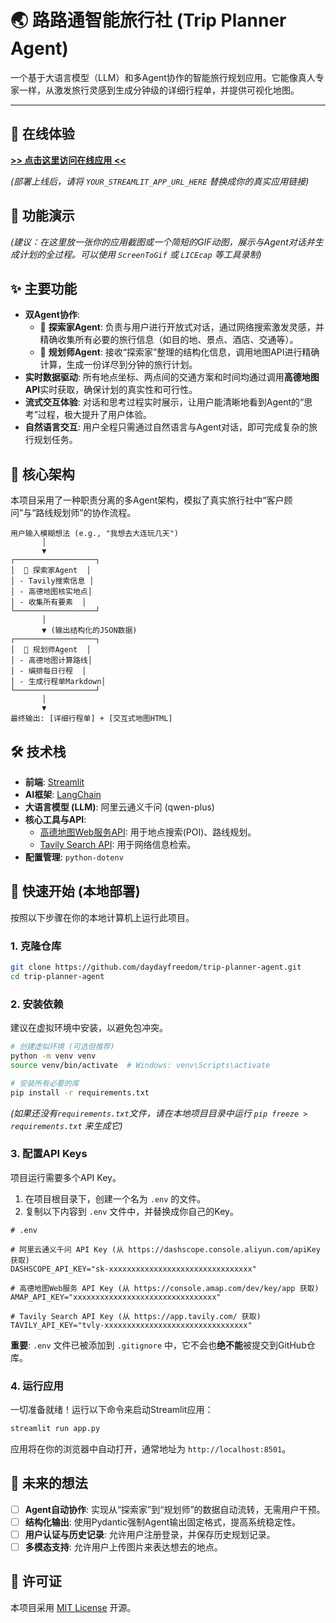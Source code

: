# 🌏 路路通智能旅行社 (Trip Planner Agent)

一个基于大语言模型（LLM）和多Agent协作的智能旅行规划应用。它能像真人专家一样，从激发旅行灵感到生成分钟级的详细行程单，并提供可视化地图。

---

## 🔗 在线体验

**[>> 点击这里访问在线应用 <<](https://YOUR_STREAMLIT_APP_URL_HERE)**

*(部署上线后，请将 `YOUR_STREAMLIT_APP_URL_HERE` 替换成你的真实应用链接)*

## 📸 功能演示

*(建议：在这里放一张你的应用截图或一个简短的GIF动图，展示与Agent对话并生成计划的全过程。可以使用 `ScreenToGif` 或 `LICEcap` 等工具录制)*

## ✨ 主要功能

-   **双Agent协作**:
    -   🧭 **探索家Agent**: 负责与用户进行开放式对话，通过网络搜索激发灵感，并精确收集所有必要的旅行信息（如目的地、景点、酒店、交通等）。
    -   📅 **规划师Agent**: 接收“探索家”整理的结构化信息，调用地图API进行精确计算，生成一份详尽到分钟的旅行计划。
-   **实时数据驱动**: 所有地点坐标、两点间的交通方案和时间均通过调用**高德地图API**实时获取，确保计划的真实性和可行性。
-   **流式交互体验**: 对话和思考过程实时展示，让用户能清晰地看到Agent的“思考”过程，极大提升了用户体验。
-   **自然语言交互**: 用户全程只需通过自然语言与Agent对话，即可完成复杂的旅行规划任务。

## 🤖 核心架构

本项目采用了一种职责分离的多Agent架构，模拟了真实旅行社中“客户顾问”与“路线规划师”的协作流程。

```
用户输入模糊想法 (e.g., "我想去大连玩几天")
       │
       ▼
┌──────────────────┐
│  🧭 探索家Agent  │
│ - Tavily搜索信息 │
│ - 高德地图核实地点│
│ - 收集所有要素  │
└──────────────────┘
       │
       ▼ (输出结构化的JSON数据)
┌──────────────────┐
│  📅 规划师Agent  │
│ - 高德地图计算路线│
│ - 编排每日行程  │
│ - 生成行程单Markdown│
└──────────────────┘
       │
       ▼
最终输出: [详细行程单] + [交互式地图HTML]
```

## 🛠️ 技术栈

-   **前端**: [Streamlit](https://streamlit.io/)
-   **AI框架**: [LangChain](https://www.langchain.com/)
-   **大语言模型 (LLM)**: 阿里云通义千问 (qwen-plus)
-   **核心工具与API**:
    -   [高德地图Web服务API](https://lbs.amap.com/): 用于地点搜索(POI)、路线规划。
    -   [Tavily Search API](https://tavily.com/): 用于网络信息检索。
-   **配置管理**: `python-dotenv`

## 🚀 快速开始 (本地部署)

按照以下步骤在你的本地计算机上运行此项目。

### 1. 克隆仓库

```bash
git clone https://github.com/daydayfreedom/trip-planner-agent.git
cd trip-planner-agent
```

### 2. 安装依赖

建议在虚拟环境中安装，以避免包冲突。

```bash
# 创建虚拟环境 (可选但推荐)
python -m venv venv
source venv/bin/activate  # Windows: venv\Scripts\activate

# 安装所有必要的库
pip install -r requirements.txt
```

*(如果还没有`requirements.txt`文件，请在本地项目目录中运行 `pip freeze > requirements.txt` 来生成它)*

### 3. 配置API Keys

项目运行需要多个API Key。

1.  在项目根目录下，创建一个名为 `.env` 的文件。
2.  复制以下内容到 `.env` 文件中，并替换成你自己的Key。

```env
# .env

# 阿里云通义千问 API Key (从 https://dashscope.console.aliyun.com/apiKey 获取)
DASHSCOPE_API_KEY="sk-xxxxxxxxxxxxxxxxxxxxxxxxxxxxxxxx"

# 高德地图Web服务 API Key (从 https://console.amap.com/dev/key/app 获取)
AMAP_API_KEY="xxxxxxxxxxxxxxxxxxxxxxxxxxxxxxxx"

# Tavily Search API Key (从 https://app.tavily.com/ 获取)
TAVILY_API_KEY="tvly-xxxxxxxxxxxxxxxxxxxxxxxxxxxxxxxx"
```

**重要**: `.env` 文件已被添加到 `.gitignore` 中，它不会也**绝不能**被提交到GitHub仓库。

### 4. 运行应用

一切准备就绪！运行以下命令来启动Streamlit应用：

```bash
streamlit run app.py
```

应用将在你的浏览器中自动打开，通常地址为 `http://localhost:8501`。

## 📜 未来的想法

-   [ ] **Agent自动协作**: 实现从“探索家”到“规划师”的数据自动流转，无需用户干预。
-   [ ] **结构化输出**: 使用Pydantic强制Agent输出固定格式，提高系统稳定性。
-   [ ] **用户认证与历史记录**: 允许用户注册登录，并保存历史规划记录。
-   [ ] **多模态支持**: 允许用户上传图片来表达想去的地点。

## 📄 许可证

本项目采用 [MIT License](LICENSE) 开源。
